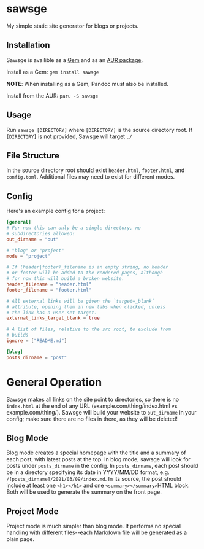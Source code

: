 # sawsge

My simple static site generator for blogs or projects.

## Installation

Sawsge is availible as a
[Gem](https://rubygems.org/gems/sawsge) and as an [AUR
package](https://aur.archlinux.org/packages/sawsge).

Install as a Gem: `gem install sawsge`

**NOTE**: When installing as a Gem, Pandoc must also be
installed.

Install from the AUR: `paru -S sawsge`

## Usage

Run `sawsge [DIRECTORY]` where `[DIRECTORY]` is the source
directory root. If `[DIRECTORY]` is not provided, Sawsge
will target `./`

## File Structure

In the source directory root should exist `header.html`,
`footer.html`, and `config.toml`. Additional files may need
to exist for different modes.

## Config

Here's an example config for a project:
```toml
[general]
# For now this can only be a single directory, no
# subdirectories allowed!
out_dirname = "out"

# "blog" or "project"
mode = "project"

# If (header|footer)_filename is an empty string, no header
# or footer will be added to the rendered pages, although
# for now this will build a broken website.
header_filename = "header.html"
footer_filename = "footer.html"

# All external links will be given the `target=_blank`
# attribute, opening them in new tabs when clicked, unless
# the link has a user-set target.
external_links_target_blank = true

# A list of files, relative to the src root, to exclude from
# builds
ignore = ["README.md"]

[blog]
posts_dirname = "post"
```

# General Operation

Sawsge makes all links on the site point to directories, so
there is no `index.html` at the end of any URL
(example.com/thing/index.html vs example.com/thing/). Sawsge
will build your website to `out_dirname` in your config;
make sure there are no files in there, as they will be
deleted!

## Blog Mode

Blog mode creates a special homepage with the title and a
summary of each post, with latest posts at the top. In blog
mode, sawsge will look for posts under `posts_dirname` in
the config. In `posts_dirname`, each post should be in a
directory specifying its date in YYYY/MM/DD format, e.g.
`/[posts_dirname]/2021/03/09/index.md`. In its source, the
post should include at least one `<h1></h1>` and one
`<summary></summary>`HTML block. Both will be used to
generate the summary on the front page.

## Project Mode

Project mode is much simpler than blog mode. It performs no
special handling with different files--each Markdown file
will be generated as a plain page.
